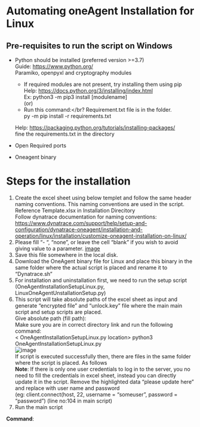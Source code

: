 # Automating oneAgent Installation for Linux
## Pre-requisites to run the script on Windows
* Python should be installed (preferred version >=3.7)</br>
   Guide: https://www.python.org/</br>
   Paramiko, openpyxl and cryptography modules</br>
  * If required modules are not present, try installing them using pip</br>
    Help: https://docs.python.org/3/installing/index.html </br>
    Ex: python3 -m pip3 install [modulename]</br>
	  (or)</br>
  *	Run this command:</br?
  Requirement.txt file is in the folder.</br>
  <Folder location> py -m pip install -r requirements.txt</br>

  Help: https://packaging.python.org/tutorials/installing-packages/ </br>
  fine the requirements.txt in the directory</br>
* Open Required ports
* Oneagent binary

# Steps for the installation
1. Create the excel sheet using below templet and follow the same header naming conventions. This naming conventions are used in the script.</br>
  Reference Template.xlsx in Installation Direcitory</br>
  Follow dynatrace documentation for naming conventions:</br>
   https://www.dynatrace.com/support/help/setup-and-configuration/dynatrace-oneagent/installation-and-operation/linux/installation/customize-oneagent-installation-on-linux/ 
2. Please fill “- “, “none”, or leave the cell “blank” if you wish to avoid giving value to a parameter.
  [image](https://user-images.githubusercontent.com/95140620/172542279-0f5f25d9-3d13-408e-9332-100ed7af9133.png)
3. Save this file somewhere in the local disk.
4. Download the OneAgent binary file for Linux and place this binary in the same folder where the actual script is placed and rename it to “Dynatrace.sh” 
5. For installation and uninstallation first, we need to run the setup script (OneAgentInstallationSetupLinux.py, LinuxOneAgentUnstallationSetup.py)
6. This script will take absolute paths of the excel sheet as input and generate “encrypted file” and “unlock.key” file where the main main script and setup scripts are placed. </br>
  Give absolute path (fill path):</br>
  Make sure you are in correct directory link and run the following command:</br>
< OneAgentInstallationSetupLinux.py  location> python3 OneAgentInstallationSetupLinux.py </br>
  ![image](https://user-images.githubusercontent.com/95140620/172542543-a1fd2bc7-2709-4a5a-939e-211fa3ee4266.png)</br>
  If script is executed successfully then, there are files in the same folder where the script is placed. As follows</br>
 **Note**: If there is only one user credentials to log in to the server, you no need to fill the credentials in excel sheet, instead you can directly update it in the   script. Remove the highlighted data “please update here” and replace with user name and password </br>
  (eg: client.connect(host, 22, username = “someuser”, password = “password”) (line no:104 in main script)
6.	Run the main script</br>

  **Command**:</br>
  <Script location> python3 OneAgentInstallationLinux.py</br>
  Script will automatically create the log file if is not exist, append to the previous file if the log file already exists. Check log files for installation     details. (OneAgentInstallationLinux.py)</br>
  Script will create the “successfull_Installation_list.txt” file. If oneAgent services are running on the host then script will add servername/FQDN mentioned in the excel sheet to this file.</br>
  
  
  Script will create “unable_to_installList.txt” file, if there are any errors during execution. Server name will be added to this list as well as the reason for installation failures on specific server.</br>
  
  
  Output:</br>
  
  ![image](https://user-images.githubusercontent.com/95140620/172544558-a69911d4-c300-4835-902d-b7c6bd01dd49.png)

     
  If agent is installed successfully then we receive output as above templet. 
  We receive “OneAgent installation was successful on the –{host}” message for successful installation. </br>

  Look into logs for details on installation/Errors during installation
  






  
  
